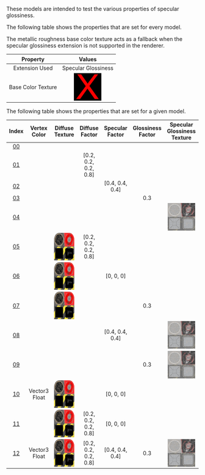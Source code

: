 These models are intended to test the various properties of specular glossiness.  

The following table shows the properties that are set for every model.  

The metallic roughness base color texture acts as a fallback when the specular glossiness extension is not supported in the renderer.  


Property | **Values**
:---: | :---:
Extension Used | Specular Glossiness
Base Color Texture | <img src="./X.png" height="72" width="72" align="middle">

 
The following table shows the properties that are set for a given model.  


Index | Vertex Color | Diffuse Texture | Diffuse Factor | Specular Factor | Glossiness Factor | Specular Glossiness Texture
:---: | :---: | :---: | :---: | :---: | :---: | :---:
[00](./Material_SpecularGlossiness_00.gltf) |   |   |   |   |   |  
[01](./Material_SpecularGlossiness_01.gltf) |   |   | [0.2, 0.2, 0.2, 0.8] |   |   |  
[02](./Material_SpecularGlossiness_02.gltf) |   |   |   | [0.4, 0.4, 0.4] |   |  
[03](./Material_SpecularGlossiness_03.gltf) |   |   |   |   | 0.3 |  
[04](./Material_SpecularGlossiness_04.gltf) |   |   |   |   |   | <img src="./Texture_specularGlossiness.png" height="72" width="72" align="middle">
[05](./Material_SpecularGlossiness_05.gltf) |   | <img src="./Texture_diffuse.png" height="72" width="72" align="middle"> | [0.2, 0.2, 0.2, 0.8] |   |   |  
[06](./Material_SpecularGlossiness_06.gltf) |   | <img src="./Texture_diffuse.png" height="72" width="72" align="middle"> |   | [0, 0, 0] |   |  
[07](./Material_SpecularGlossiness_07.gltf) |   | <img src="./Texture_diffuse.png" height="72" width="72" align="middle"> |   |   | 0.3 |  
[08](./Material_SpecularGlossiness_08.gltf) |   |   |   | [0.4, 0.4, 0.4] |   | <img src="./Texture_specularGlossiness.png" height="72" width="72" align="middle">
[09](./Material_SpecularGlossiness_09.gltf) |   |   |   |   | 0.3 | <img src="./Texture_specularGlossiness.png" height="72" width="72" align="middle">
[10](./Material_SpecularGlossiness_10.gltf) | Vector3 Float | <img src="./Texture_diffuse.png" height="72" width="72" align="middle"> |   | [0, 0, 0] |   |  
[11](./Material_SpecularGlossiness_11.gltf) |   | <img src="./Texture_diffuse.png" height="72" width="72" align="middle"> | [0.2, 0.2, 0.2, 0.8] | [0, 0, 0] |   |  
[12](./Material_SpecularGlossiness_12.gltf) | Vector3 Float | <img src="./Texture_diffuse.png" height="72" width="72" align="middle"> | [0.2, 0.2, 0.2, 0.8] | [0.4, 0.4, 0.4] | 0.3 | <img src="./Texture_specularGlossiness.png" height="72" width="72" align="middle">
 
